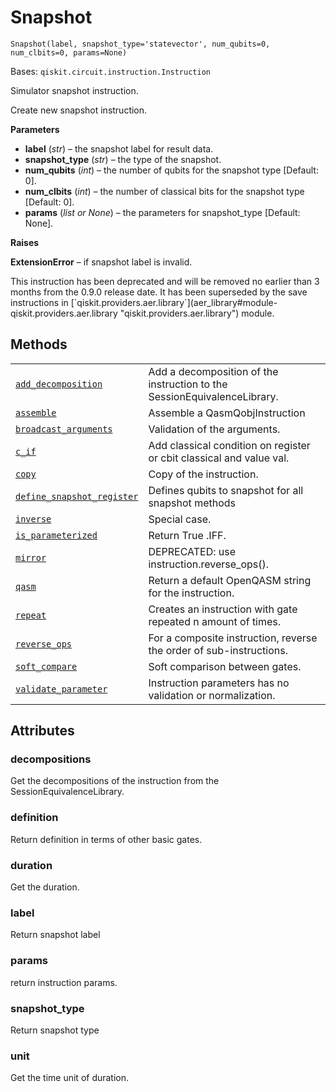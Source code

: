# Snapshot



`Snapshot(label, snapshot_type='statevector', num_qubits=0, num_clbits=0, params=None)`

Bases: `qiskit.circuit.instruction.Instruction`

Simulator snapshot instruction.

Create new snapshot instruction.

**Parameters**

*   **label** (*str*) – the snapshot label for result data.
*   **snapshot\_type** (*str*) – the type of the snapshot.
*   **num\_qubits** (*int*) – the number of qubits for the snapshot type \[Default: 0].
*   **num\_clbits** (*int*) – the number of classical bits for the snapshot type \[Default: 0].
*   **params** (*list or None*) – the parameters for snapshot\_type \[Default: None].

**Raises**

**ExtensionError** – if snapshot label is invalid.

<Admonition title="Deprecated since version 0.9.0" type="danger">
  This instruction has been deprecated and will be removed no earlier than 3 months from the 0.9.0 release date. It has been superseded by the save instructions in [`qiskit.providers.aer.library`](aer_library#module-qiskit.providers.aer.library "qiskit.providers.aer.library") module.
</Admonition>

## Methods

|                                                                                                                                                                                                                                       |                                                                          |
| ------------------------------------------------------------------------------------------------------------------------------------------------------------------------------------------------------------------------------------- | ------------------------------------------------------------------------ |
| [`add_decomposition`](qiskit.providers.aer.extensions.Snapshot.add_decomposition#qiskit.providers.aer.extensions.Snapshot.add_decomposition "qiskit.providers.aer.extensions.Snapshot.add_decomposition")                             | Add a decomposition of the instruction to the SessionEquivalenceLibrary. |
| [`assemble`](qiskit.providers.aer.extensions.Snapshot.assemble#qiskit.providers.aer.extensions.Snapshot.assemble "qiskit.providers.aer.extensions.Snapshot.assemble")                                                                 | Assemble a QasmQobjInstruction                                           |
| [`broadcast_arguments`](qiskit.providers.aer.extensions.Snapshot.broadcast_arguments#qiskit.providers.aer.extensions.Snapshot.broadcast_arguments "qiskit.providers.aer.extensions.Snapshot.broadcast_arguments")                     | Validation of the arguments.                                             |
| [`c_if`](qiskit.providers.aer.extensions.Snapshot.c_if#qiskit.providers.aer.extensions.Snapshot.c_if "qiskit.providers.aer.extensions.Snapshot.c_if")                                                                                 | Add classical condition on register or cbit classical and value val.     |
| [`copy`](qiskit.providers.aer.extensions.Snapshot.copy#qiskit.providers.aer.extensions.Snapshot.copy "qiskit.providers.aer.extensions.Snapshot.copy")                                                                                 | Copy of the instruction.                                                 |
| [`define_snapshot_register`](qiskit.providers.aer.extensions.Snapshot.define_snapshot_register#qiskit.providers.aer.extensions.Snapshot.define_snapshot_register "qiskit.providers.aer.extensions.Snapshot.define_snapshot_register") | Defines qubits to snapshot for all snapshot methods                      |
| [`inverse`](qiskit.providers.aer.extensions.Snapshot.inverse#qiskit.providers.aer.extensions.Snapshot.inverse "qiskit.providers.aer.extensions.Snapshot.inverse")                                                                     | Special case.                                                            |
| [`is_parameterized`](qiskit.providers.aer.extensions.Snapshot.is_parameterized#qiskit.providers.aer.extensions.Snapshot.is_parameterized "qiskit.providers.aer.extensions.Snapshot.is_parameterized")                                 | Return True .IFF.                                                        |
| [`mirror`](qiskit.providers.aer.extensions.Snapshot.mirror#qiskit.providers.aer.extensions.Snapshot.mirror "qiskit.providers.aer.extensions.Snapshot.mirror")                                                                         | DEPRECATED: use instruction.reverse\_ops().                              |
| [`qasm`](qiskit.providers.aer.extensions.Snapshot.qasm#qiskit.providers.aer.extensions.Snapshot.qasm "qiskit.providers.aer.extensions.Snapshot.qasm")                                                                                 | Return a default OpenQASM string for the instruction.                    |
| [`repeat`](qiskit.providers.aer.extensions.Snapshot.repeat#qiskit.providers.aer.extensions.Snapshot.repeat "qiskit.providers.aer.extensions.Snapshot.repeat")                                                                         | Creates an instruction with gate repeated n amount of times.             |
| [`reverse_ops`](qiskit.providers.aer.extensions.Snapshot.reverse_ops#qiskit.providers.aer.extensions.Snapshot.reverse_ops "qiskit.providers.aer.extensions.Snapshot.reverse_ops")                                                     | For a composite instruction, reverse the order of sub-instructions.      |
| [`soft_compare`](qiskit.providers.aer.extensions.Snapshot.soft_compare#qiskit.providers.aer.extensions.Snapshot.soft_compare "qiskit.providers.aer.extensions.Snapshot.soft_compare")                                                 | Soft comparison between gates.                                           |
| [`validate_parameter`](qiskit.providers.aer.extensions.Snapshot.validate_parameter#qiskit.providers.aer.extensions.Snapshot.validate_parameter "qiskit.providers.aer.extensions.Snapshot.validate_parameter")                         | Instruction parameters has no validation or normalization.               |

## Attributes



### decompositions

Get the decompositions of the instruction from the SessionEquivalenceLibrary.



### definition

Return definition in terms of other basic gates.



### duration

Get the duration.



### label

Return snapshot label



### params

return instruction params.



### snapshot\_type

Return snapshot type



### unit

Get the time unit of duration.
